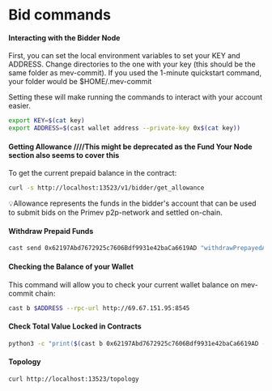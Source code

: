 # Bid commands

#### Interacting with the Bidder Node

First, you can set the local environment variables to set your KEY and ADDRESS. Change directories to the one with your key (this should be the same folder as mev-commit). If you used the 1-minute quickstart command, your folder would be $HOME/.mev-commit

Setting these will make running the commands to interact with your account easier.

```bash
export KEY=$(cat key)
export ADDRESS=$(cast wallet address --private-key 0x$(cat key))
```

#### Getting Allowance ////This might be deprecated as the Fund Your Node section also seems to cover this

To get the current prepaid balance in the contract:

```bash
curl -s http://localhost:13523/v1/bidder/get_allowance
```

💡Allowance represents the funds in the bidder's account that can be used to submit bids on the Primev p2p-network and settled on-chain.

#### Withdraw Prepaid Funds

```bash
cast send 0x62197Abd7672925c7606Bdf9931e42baCa6619AD "withdrawPrepayedAmount(address)" $ADDRESS --rpc-url http://69.67.151.95:8545 --private-key $KEY
```

#### Checking the Balance of your Wallet

This command will allow you to check your current wallet balance on mev-commit chain:

```bash
cast b $ADDRESS --rpc-url http://69.67.151.95:8545
```

#### Check Total Value Locked in Contracts

```bash
python3 -c "print($(cast b 0x62197Abd7672925c7606Bdf9931e42baCa6619AD --rpc-url http://69.67.151.95:8545) + $(cast b 0xeA73E67c2E34C4E02A2f3c5D416F59B76e7617fC --rpc-url http://69.67.151.95:8545))"
```

#### Topology

```bash
curl http://localhost:13523/topology
```

